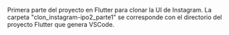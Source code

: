 Primera parte del proyecto en Flutter para clonar la UI de Instagram. La carpeta "clon_instagram-ipo2_parte1" se corresponde con el directorio del proyecto Flutter que genera VSCode.
